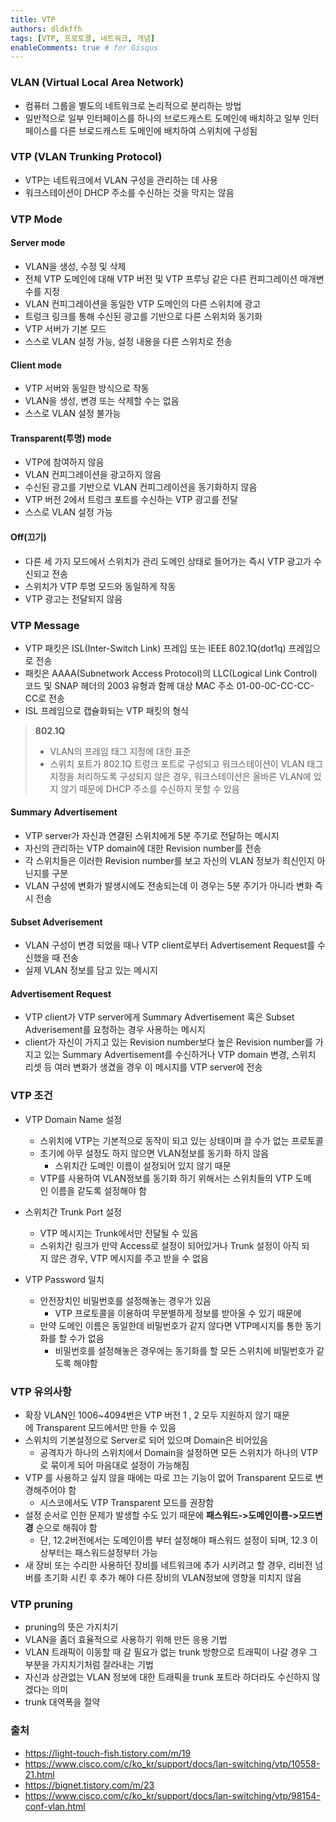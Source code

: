 ```yaml
---
title: VTP
authors: dldkffh
tags: [VTP, 프로토콜, 네트워크, 개념]
enableComments: true # for Gisqus
---
```


### VLAN (Virtual Local Area Network)

- 컴퓨터 그룹을 별도의 네트워크로 논리적으로 분리하는 방법
- 일반적으로 일부 인터페이스를 하나의 브로드캐스트 도메인에 배치하고 일부 인터페이스를 다른 브로드캐스트 도메인에 배치하여 스위치에 구성됨

### VTP (VLAN Trunking Protocol)

- VTP는 네트워크에서 VLAN 구성을 관리하는 데 사용
- 워크스테이션이 DHCP 주소를 수신하는 것을 막지는 않음

### VTP Mode

#### Server mode

- VLAN을 생성, 수정 및 삭제
- 전체 VTP 도메인에 대해 VTP 버전 및 VTP 프루닝 같은 다른 컨피그레이션 매개변수를 지정
- VLAN 컨피그레이션을 동일한 VTP 도메인의 다른 스위치에 광고
- 트렁크 링크를 통해 수신된 광고를 기반으로 다른 스위치와 동기화
- VTP 서버가 기본 모드
- 스스로 VLAN 설정 가능, 설정 내용을 다른 스위치로 전송
<!--truncate-->

#### Client mode

- VTP 서버와 동일한 방식으로 작동
- VLAN을 생성, 변경 또는 삭제할 수는 없음
- 스스로 VLAN 설정 불가능

#### Transparent(투명) mode

- VTP에 참여하지 않음
- VLAN 컨피그레이션을 광고하지 않음
- 수신된 광고를 기반으로 VLAN 컨피그레이션을 동기화하지 않음
- VTP 버전 2에서 트렁크 포트를 수신하는 VTP 광고를 전달
- 스스로 VLAN 설정 가능

#### Off(끄기)

- 다른 세 가지 모드에서 스위치가 관리 도메인 상태로 들어가는 즉시 VTP 광고가 수신되고 전송
- 스위치가 VTP 투명 모드와 동일하게 작동
- VTP 광고는 전달되지 않음

### VTP Message

- VTP 패킷은 ISL(Inter-Switch Link) 프레임 또는 IEEE 802.1Q(dot1q) 프레임으로 전송
- 패킷은 AAAA(Subnetwork Access Protocol)의 LLC(Logical Link Control) 코드 및 SNAP 헤더의 2003 유형과 함께 대상 MAC 주소 01-00-0C-CC-CC-CC로 전송
- ISL 프레임으로 캡슐화되는 VTP 패킷의 형식

> **802.1Q**
>
> - VLAN의 프레임 태그 지정에 대한 표준
> - 스위치 포트가 802.1Q 트렁크 포트로 구성되고 워크스테이션이 VLAN 태그 지정을 처리하도록 구성되지 않은 경우, 워크스테이션은 올바른 VLAN에 있지 않기 때문에 DHCP 주소를 수신하지 못할 수 있음

#### Summary Advertisement

- VTP server가 자신과 연결된 스위치에게 5분 주기로 전달하는 메시지
- 자신의 관리하는 VTP domain에 대한 Revision number를 전송
- 각 스위치들은 이러한 Revision number를 보고 자신의 VLAN 정보가 최신인지 아닌지를 구분
- VLAN 구성에 변화가 발생시에도 전송되는데 이 경우는 5분 주기가 아니라 변화 즉시 전송

#### Subset Adverisement

- VLAN 구성이 변경 되었을 때나 VTP client로부터 Advertisement Request를 수신했을 때 전송
- 실제 VLAN 정보를 담고 있는 메시지

#### Advertisement Request

- VTP client가 VTP server에게 Summary Advertisement 혹은 Subset Adverisement를 요청하는 경우 사용하는 메시지
- client가 자신이 가지고 있는 Revision number보다 높은 Revision number를 가지고 있는 Summary Advertisement를 수신하거나 VTP domain 변경, 스위치 리셋 등 여러 변화가 생겼을 경우 이 메시지를 VTP server에 전송

### VTP 조건

- VTP Domain Name 설정

  - 스위치에 VTP는 기본적으로 동작이 되고 있는 상태이며 끌 수가 없는 프로토콜
  - 초기에 아무 설정도 하지 않으면 VLAN정보를 동기화 하지 않음
    - 스위치간 도메인 이름이 설정되어 있지 않기 때문
  - VTP를 사용하여 VLAN정보를 동기화 하기 위해서는 스위치들의 VTP 도메인 이름을 같도록 설정해야 함

- 스위치간 Trunk Port 설정

  - VTP 메시지는 Trunk에서만 전달될 수 있음
  - 스위치간 링크가 만약 Access로 설정이 되어있거나 Trunk 설정이 아직 되지 않은 경우, VTP 메시지를 주고 받을 수 없음

- VTP Password 일치
  - 안전장치인 비밀번호를 설정해놓는 경우가 있음
    - VTP 프로토콜을 이용하여 무분별하게 정보를 받아올 수 있기 때문에
  - 만약 도메인 이름은 동일한데 비밀번호가 같지 않다면 VTP메시지를 통한 동기화를 할 수가 없음
    - 비밀번호를 설정해놓은 경우에는 동기화를 할 모든 스위치에 비밀번호가 같도록 해야함

### VTP 유의사항

- 확장 VLAN인 1006~4094번은 VTP 버전 1 , 2 모두 지원하지 않기 때문에 Transparent 모드에서만 만들 수 있음
- 스위치의 기본설정으로 Server로 되어 있으며 Domain은 비어있음
  - 공격자가 하나의 스위치에서 Domain을 설정하면 모든 스위치가 하나의 VTP로 묶이게 되어 마음대로 설정이 가능해짐
- VTP 를 사용하고 싶지 않을 때에는 따로 끄는 기능이 없어 Transparent 모드로 변경해주어야 함
  - 시스코에서도 VTP Transparent 모드를 권장함
- 설정 순서로 인한 문제가 발생할 수도 있기 때문에 **패스워드-\>도메인이름-\>모드변경** 순으로 해줘야 함
  - 단, 12.2버전에서는 도메인이름 부터 설정해야 패스워드 설정이 되며, 12.3 이상부터는 패스워드설정부터 가능
- 새 장비 또는 수리한 사용하던 장비를 네트워크에 추가 시키려고 할 경우, 리비전 넘버를 초기화 시킨 후 추가 해야 다른 장비의 VLAN정보에 영향을 미치지 않음

### VTP pruning

- pruning의 뜻은 가지치기
- VLAN을 좀더 효율적으로 사용하기 위해 만든 응용 기법
- VLAN 트래픽이 이동할 때 갈 필요가 없는 trunk 방향으로 트래픽이 나갈 경우 그 부분을 가지치기처럼 잘라내는 기법
- 자신과 상관없는 VLAN 정보에 대한 트래픽을 trunk 포트라 하더라도 수신하지 않겠다는 의미
- trunk 대역폭을 절약

### 출처

- https://light-touch-fish.tistory.com/m/19
- https://www.cisco.com/c/ko_kr/support/docs/lan-switching/vtp/10558-21.html
- https://bignet.tistory.com/m/23
- https://www.cisco.com/c/ko_kr/support/docs/lan-switching/vtp/98154-conf-vlan.html
